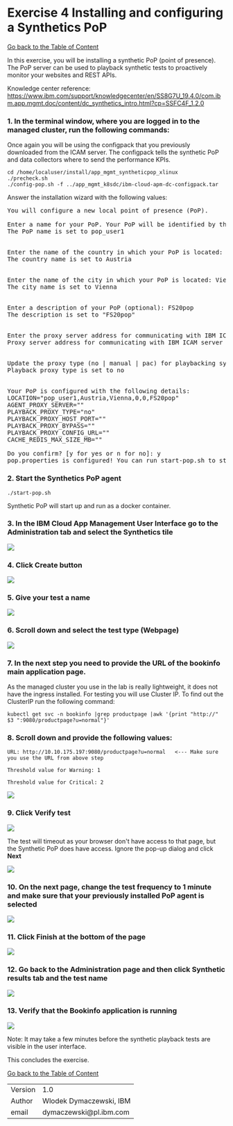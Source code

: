 # Exercise 4 Installing and configuring a Synthetics PoP

[Go back to the Table of Content](../../README.md)

In this exercise, you will be installing a synthetic PoP (point of presence).  The PoP server can be used to playback synthetic tests to proactively monitor your websites and REST APIs.

Knowledge center reference: https://www.ibm.com/support/knowledgecenter/en/SS8G7U_19.4.0/com.ibm.app.mgmt.doc/content/dc_synthetics_intro.html?cp=SSFC4F_1.2.0

### 1. In the terminal window, where you are logged in to the managed cluster, run the following commands:

Once again you will be using the configpack that you previously downloaded from the ICAM server.  The configpack tells the synthetic PoP and data collectors where to send the performance KPIs.

```
cd /home/localuser/install/app_mgmt_syntheticpop_xlinux
./precheck.sh
./config-pop.sh -f ../app_mgmt_k8sdc/ibm-cloud-apm-dc-configpack.tar
```

Answer the installation wizard with the following values:
<pre>
You will configure a new local point of presence (PoP).

Enter a name for your PoP. Your PoP will be identified by this name: <b>pop_user1</b> <-- Use your user id
The PoP name is set to pop_user1


Enter the name of the country in which your PoP is located: Austria
The country name is set to Austria


Enter the name of the city in which your PoP is located: Vienna
The city name is set to Vienna


Enter a description of your PoP (optional): FS20pop
The description is set to "FS20pop"


Enter the proxy server address for communicating with IBM ICAM server. The address format is ip:port (Press Enter if you do not need to use a proxy) :  
Proxy server address for communicating with IBM ICAM server is set to 


Update the proxy type (no | manual | pac) for playbacking synthetic tests to monitor your web applications. Enter 'no' to choose no proxy. Enter 'manual' to configure your proxy with a proxy server ip address and port number. Enter 'pac' to use an automatic configuration URL. (Press Enter if you do not want to make any changes: no): 
Playback proxy type is set to no


Your PoP is configured with the following details:
LOCATION="pop_user1,Austria,Vienna,0,0,FS20pop"
AGENT_PROXY_SERVER=""
PLAYBACK_PROXY_TYPE="no"
PLAYBACK_PROXY_HOST_PORT=""
PLAYBACK_PROXY_BYPASS=""
PLAYBACK_PROXY_CONFIG_URL=""
CACHE_REDIS_MAX_SIZE_MB=""

Do you confirm? [y for yes or n for no]: y
pop.properties is configured! You can run start-pop.sh to start your PoP.
</pre>

### 2. Start the Synthetics PoP agent
   
```
./start-pop.sh
```

Synthetic PoP will start up and run as a docker container.

### 3. In the IBM Cloud App Management User Interface go to the **Administration** tab and select the **Synthetics** tile

![](images/2020-01-15-13-32-29.png)

### 4. Click **Create** button

![](images/2020-01-15-13-33-53.png)

### 5. Give your test a name

![](images/2020-01-15-13-35-24.png)

### 6. Scroll down and select the test type (Webpage)

![](images/2020-01-15-13-36-26.png)

### 7. In the next step you need to provide the URL of the bookinfo main application page.

As the managed cluster you use in the lab is really lightweight, it does not have the ingress installed. For testing you will use Cluster IP. To find out the ClusterIP run the following command:

```
kubectl get svc -n bookinfo |grep productpage |awk '{print "http://" $3 ":9080/productpage?u=normal"}'
```
   
### 8. Scroll down and provide the following values:

    URL: http://10.10.175.197:9080/productpage?u=normal   <--- Make sure you use the URL from above step

    Threshold value for Warning: 1

    Threshold value for Critical: 2

![](images/2020-01-15-13-47-21.png)

### 9. Click **Verify test**

![](images/2020-01-15-13-49-36.png)

The test will timeout as your browser don't have access to that page, but the Synthetic PoP does have access. Ignore the pop-up dialog and click **Next**

![](images/2020-01-15-13-51-17.png)

### 10. On the next page, change the test frequency to 1 minute and make sure that your previously installed PoP agent is selected

![](images/2020-01-15-17-11-44.png)

### 11. Click **Finish** at the bottom of the page

![](images/2020-01-15-17-09-11.png)

### 12. Go back to the **Administration** page and then click **Synthetic results** tab and the test name

![](images/2020-01-15-17-18-53.png)

### 13. Verify that the Bookinfo application is running 

![](images/2020-01-15-17-22-11.png)

Note: It may take a few minutes before the synthetic playback tests are visible in the user interface.

This concludes the exercise.

[Go back to the Table of Content](../../README.md)

<table>
  <tr>
    <td>Version</td>
    <td>1.0</td>
  </tr>
  <tr>
    <td>Author</td>
    <td>Wlodek Dymaczewski, IBM</td>
  </tr>
  <tr>
    <td>email</td>
    <td>dymaczewski@pl.ibm.com</td>
  </tr>
</table>
